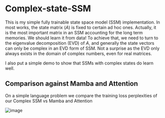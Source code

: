 # Complex-state-SSM
This is my simple fully trainable state space model (SSM) implementation. In most works, the state matrix ($A$) is fixed to certain ad hoc ones. Actually, it is the most important matrix in an SSM accounting for the long term memories. We should learn it from data! To achieve that, we need to turn to the eigenvalue decomposition (EVD) of $A$, and generally the state vectors can only be complex in an EVD form of SSM. Not a surprise as the EVD only always exists in the domain of complex numbers, even for real matrices. 

I also put a simple demo to show that SSMs with complex states do learn well.  



## Comparison against Mamba and Attention
On a simple language problem we compare the training loss perplexities of our Complex SSM vs Mamba and Attention

![image](https://github.com/user-attachments/assets/a011bef1-3684-4420-849b-8cddd7bfed3d)
